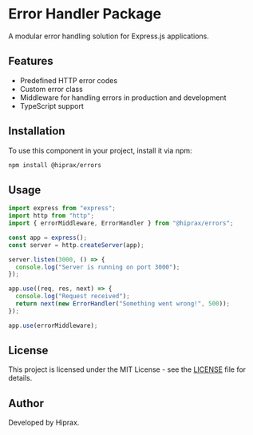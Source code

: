 # Error Handler Package

A modular error handling solution for Express.js applications.

## Features

- Predefined HTTP error codes
- Custom error class
- Middleware for handling errors in production and development
- TypeScript support

## Installation

To use this component in your project, install it via npm:

```bash
npm install @hiprax/errors
```

## Usage

```ts
import express from "express";
import http from "http";
import { errorMiddleware, ErrorHandler } from "@hiprax/errors";

const app = express();
const server = http.createServer(app);

server.listen(3000, () => {
  console.log("Server is running on port 3000");
});

app.use((req, res, next) => {
  console.log("Request received");
  return next(new ErrorHandler("Something went wrong!", 500));
});

app.use(errorMiddleware);
```

## License

This project is licensed under the MIT License - see the [LICENSE](LICENSE) file for details.

## Author

Developed by Hiprax.
